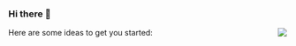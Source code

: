 ### Hi there 👋
<img align="right" src="https://github-readme-stats.vercel.app/api?username=Marcus-Lacia&show_icons=true&icon_color=BA55D3&text_color=718096&bg_color=ffffff"/>

Here are some ideas to get you started:



